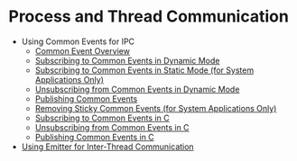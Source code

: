 # Process and Thread Communication<!--app-events-->
<!--Kit: Common-->
<!--Subsystem: Common-->
<!--Owner: @fang-jinxu-->
<!--Designer: @lingminghw-->
<!--Tester: @RayShih-->
<!--Adviser: @fang-jinxu-->

- Using Common Events for IPC<!--common-event-communication-->
    - [Common Event Overview](common-event-overview.md)
    - [Subscribing to Common Events in Dynamic Mode](common-event-subscription.md)
    <!--Del-->
    - [Subscribing to Common Events in Static Mode (for System Applications Only)](common-event-static-subscription.md)
    <!--DelEnd-->
    - [Unsubscribing from Common Events in Dynamic Mode](common-event-unsubscription.md)
    - [Publishing Common Events](common-event-publish.md)
    <!--Del-->
    - [Removing Sticky Common Events (for System Applications Only)](common-event-remove-sticky.md)
    <!--DelEnd-->
    - [Subscribing to Common Events in C](native-common-event-subscription.md)
    - [Unsubscribing from Common Events in C](native-common-event-unsubscription.md)
    - [Publishing Common Events in C](native-common-event-publish.md)
- [Using Emitter for Inter-Thread Communication](itc-with-emitter.md)
